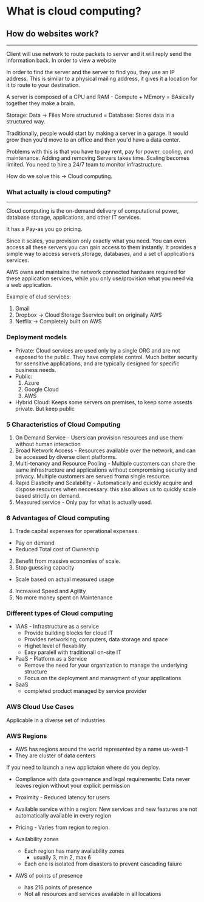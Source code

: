 # What is cloud computing?

## How do websites work?
---

Client will use network to route packets to server and it will reply send the information back. In order to view a website

In order to find the server and the server to find you, they use an IP address. This is similar to a physical mailing address, it gives it a location for it to route to your destination. 

A server is composed of a CPU and RAM - Compute + MEmory = BAsically together they make a brain. 

Storage: Data -> Files
More structured = Database: Stores data in a structured way.

Traditionally, people would start by making a server in a garage. It would grow then you'd move to an office and then you'd have a data center.

Problems with this is that you have to pay rent, pay for power, cooling, and maintenance. 
Adding and removing Servers takes time.
Scaling becomes limited.
You need to hire a 24/7 team to monitor infrastructure.

How do we solve this -> Cloud computing. 

### What actually is cloud computing?
---

Cloud computing is the on-demand delivery of computational power, database storage, applications, and other IT services.

It has a Pay-as you go pricing.

Since it scales, you provision only exactly what you need. You can even access all these servers you can gain access to them instantly. It provides a simple way to access servers,storage, databases, and a set of applications services. 

AWS owns and maintains the network connected hardware required for these application services, while you only use/provision what you need via a web application. 

Example of clud services:
1. Gmail
2. Dropbox -> Cloud Storage Sservice built on originally AWS
3. Netflix -> Completely built on AWS

### Deployment models

- Private: Cloud services are used only by a single ORG and are not exposed to the public. They have complete control. Much better security for ssensitive applications, and are typically designed for specific business needs. 
- Public:
  1. Azure
  2. Google Cloud
  3. AWS
- Hybrid Cloud: Keeps some servers on premises, to keep some assests private. But keep public 

### 5 Characteristics of Cloud Computing

1. On Demand Service - Users can provision resources and use them without human interaction
2. Broad Network Access - Resources available over the network, and can be accessed by diverse client platforms.
3. Multi-tenancy and Resource Pooling - Multiple customers can share the same infrastructure and applications without compromising security and privacy. Multiple customers are served froma  single resource.
4. Rapid Elasticity and Scalability - Automatically and quickly acquire and dispose resources when neccessary. this also allows us to quickly scale based strictly on demand.
5. Measured service - Only pay for what is actually used.

### 6 Advantages of Cloud computing

1. Trade capital expenses for operational expenses.
  - Pay on demand
  - Reduced Total cost of Ownership
2. Benefit from massive economies of scale.
3. Stop guessing capacity 
  - Scale based on actual measured usage
4. Increased Speed and Agility
5. No more money spent on Maintenance

### Different types of Cloud computing

- IAAS - Infrastructure as a service
  - Provide building blocks for cloud IT
  - Provides networking, computers, data storage and space
  - Highet level of flexability
  - Easy paralell with traditionall on-site IT
- PaaS - Platform as a Service
  - Remove the need for your organization to manage the underlying structure
  - Focus on the deployment and managment of your applications
- SaaS
  - completed product managed by service provider

### AWS Cloud Use Cases

Applicable in a  diverse set of industries

### AWS Regions

- AWS has regions around the world represented by a name us-west-1
- They are cluster of data centers

If you need to launch a new applictaion where do you deploy.

- Compliance with data governance and legal requirements: Data never leaves region without your explicit permission
- Proximity - Reduced latency for users
- Available service within a region: New services and new features are not automatically available in every region
- Pricing - Varies from region to region.

- Availability zones
  - Each region has many availability zones 
    - usually 3, min 2, max 6
  - Each one is isolated from disasters to prevent cascading faiure

- AWS of points of presence
  - has 216 points of presence
  - Not all resources and services available in all locations